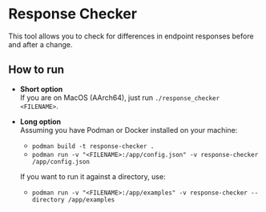 # Response Checker

This tool allows you to check for differences in endpoint responses before and after a change.

## How to run

- **Short option**  
If you are on MacOS (AArch64), just run `./response_checker <FILENAME>`.

- **Long option**  
Assuming you have Podman or Docker installed on your machine:
    - `podman build -t response-checker .`
    - `podman run -v "<FILENAME>:/app/config.json" -v response-checker /app/config.json`  
    
    If you want to run it against a directory, use:  
    - `podman run -v "<FILENAME>:/app/examples" -v response-checker --directory /app/examples`  
